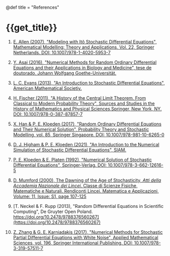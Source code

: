 @def title = "References"

# {{get_title}}

1. [E. Allen (2007), "Modeling with Itô Stochastic Differential Equations", Mathematical Modelling: Theory and Applications, Vol. 22, Springer Netherlands. DOI: 10.1007/978-1-4020-5953-7](https://doi.org/10.1007/978-1-4020-5953-7)

1. [Y. Asai (2016), "Numerical Methods for Random Ordinary Differential Equations and their Applications in Biology and Medicine", tese de doutorado, Johann Wolfgang Goethe-Universität.](http://publikationen.ub.uni-frankfurt.de/frontdoor/index/index/docId/40146)

1. [L. C. Evans (2013), "An Introduction to Stochastic Differential Equations", American Mathematical Societiy.](https://www.maa.org/press/maa-reviews/an-introduction-to-stochastic-differential-equations)

1. [H. Fischer (2011), "A History of the Central Limit Theorem. From Classical to Modern Probability Theory", Sources and Studies in the History of Mathematics and Physical Sciences,Springer, New York, NY. DOI: 10.1007/978-0-387-87857-7](https://doi.org/10.1007/978-0-387-87857-7)

1. [X. Han & P. E. Kloeden (2017), "Random Ordinary Differential Equations and Their Numerical Solution", Probability Theory and Stochastic Modelling, vol. 85, Springer Singapore. DOI: 10.1007/978-981-10-6265-0](https://doi.org/10.1007/978-981-10-6265-0)

1. [D. J. Higham & P. E. Kloeden (2021), "An Introduction to the Numerical Simulation of Stochastic Differential Equations", SIAM.](https://www.maa.org/press/maa-reviews/an-introduction-to-the-numerical-simulation-of-stochastic-differential-equations)

1. [P. E. Kloeden & E. Platen (1992), "Numerical Solution of Stochastic Differential Equations", Springer-Verlag. DOI: 10.1007/978-3-662-12616-5](https://doi.org/10.1007/978-3-662-12616-5)

1. [D. Mumford (2000), The Dawning of the Age of Stochasticity, *Atti della Accademia Nazionale dei Lincei*. Classe di Scienze Fisiche, Matematiche e Naturali. Rendiconti Lincei. Matematica e Applicazioni, Volume: 11, Issue: S1, page 107-125](https://eudml.org/doc/289648)

1. [T. Neckel & F. Rupp (2013), "Random Differential Equations in Scientific Computing", De Gruyter Open Poland. https://doi.org/10.2478/9788376560267](https://doi.org/10.2478/9788376560267)

1. [Z. Zhang & G. E. Karniadakis (2017), "Numerical Methods for Stochastic Partial Differential Equations with White Noise", Applied Mathematical Sciences, vol. 196, Springer International Publishing. DOI: 10.1007/978-3-319-57511-7](https://doi.org/10.1007/978-3-319-57511-7)
